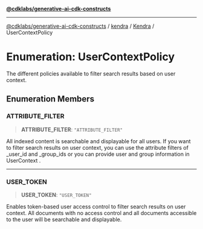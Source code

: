 [**@cdklabs/generative-ai-cdk-constructs**](../../../../../README.md)

***

[@cdklabs/generative-ai-cdk-constructs](../../../../../README.md) / [kendra](../../../README.md) / [Kendra](../README.md) / UserContextPolicy

# Enumeration: UserContextPolicy

The different policies available to filter search results based on user context.

## Enumeration Members

### ATTRIBUTE\_FILTER

> **ATTRIBUTE\_FILTER**: `"ATTRIBUTE_FILTER"`

All indexed content is searchable and displayable for all users.
If you want to filter search results on user context, you can use
the attribute filters of _user_id and _group_ids or you can provide
user and group information in UserContext .

***

### USER\_TOKEN

> **USER\_TOKEN**: `"USER_TOKEN"`

Enables token-based user access control to filter search results on
user context. All documents with no access control and all documents
accessible to the user will be searchable and displayable.
